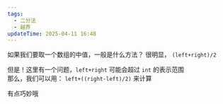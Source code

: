 ```yaml
---
tags:
  - 二分法
  - 越界
updateTime: 2025-04-11 16:48
---
```

如果我们要取一个数组的中值，一般是什么方法？
很明显， `(left+right)/2`  

但是！这里有一个问题，`left+right` 可能会超过 `int` 的表示范围  
那么，我们可以用： `left+((right-left)/2)` 来计算

有点巧妙哦